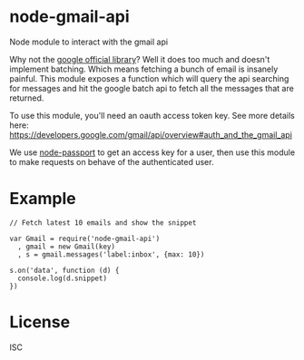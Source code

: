 node-gmail-api
==============

Node module to interact with the gmail api

Why not the [google official library](https://github.com/google/google-api-nodejs-client)? Well it does too much and doesn't implement batching.
Which means fetching a bunch of email is insanely painful. This module exposes a function which will query the api searching for messages and hit the google
batch api to fetch all the messages that are returned.

To use this module, you'll need an oauth access token key. See more details here: https://developers.google.com/gmail/api/overview#auth_and_the_gmail_api

We use [node-passport](https://github.com/jaredhanson/passport-google) to get an access key for a user, then use this module
to make requests on behave of the authenticated user.

Example
=======

```
// Fetch latest 10 emails and show the snippet

var Gmail = require('node-gmail-api')
  , gmail = new Gmail(key)
  , s = gmail.messages('label:inbox', {max: 10})

s.on('data', function (d) {
  console.log(d.snippet)
})
```

License
=======
ISC

